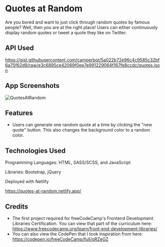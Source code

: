 # Quotes at Random

Are you bored and want to just click through random quotes by famous people? Well, then you are at the right place! Users can either continuously display random quotes or tweet a quote they like on Twitter.

## API Used

https://gist.githubusercontent.com/camperbot/5a022b72e96c4c9585c32bf6a75f62d9/raw/e3c6895ce42069f0ee7e991229064f167fe8ccdc/quotes.json

## App Screenshots

![QuotesAtRandom](https://user-images.githubusercontent.com/62581000/117523501-bb6ea080-af86-11eb-8697-2fdeb9ecbc27.png)

## Features

- Users can generate one random quote at a time by clicking the "new quote" button. This also changes the background color to a random color.


## Technologies Used

Programming Languages: HTML, SASS/SCSS, and JavaScript

Libraries: Bootstrap, jQuery

Deployed with Netlify

https://quotes-at-random.netlify.app/

## Credits

- The first project required for freeCodeCamp's Frontend Development Libraries Certification. You can view that part of the curriculum here: https://www.freecodecamp.org/learn/front-end-development-libraries/
- You can also view the CodePen that I took inspiration from here: https://codepen.io/freeCodeCamp/full/qRZeGZ